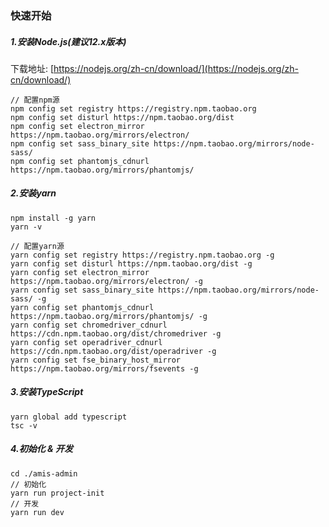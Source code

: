### 快速开始

##### 1.安装Node.js(建议12.x版本)

下载地址: [https://nodejs.org/zh-cn/download/](https://nodejs.org/zh-cn/download/)

```shell
// 配置npm源
npm config set registry https://registry.npm.taobao.org
npm config set disturl https://npm.taobao.org/dist
npm config set electron_mirror https://npm.taobao.org/mirrors/electron/
npm config set sass_binary_site https://npm.taobao.org/mirrors/node-sass/
npm config set phantomjs_cdnurl https://npm.taobao.org/mirrors/phantomjs/
```

##### 2.安装yarn

```shell
npm install -g yarn
yarn -v
```

```shell
// 配置yarn源
yarn config set registry https://registry.npm.taobao.org -g
yarn config set disturl https://npm.taobao.org/dist -g
yarn config set electron_mirror https://npm.taobao.org/mirrors/electron/ -g
yarn config set sass_binary_site https://npm.taobao.org/mirrors/node-sass/ -g
yarn config set phantomjs_cdnurl https://npm.taobao.org/mirrors/phantomjs/ -g
yarn config set chromedriver_cdnurl https://cdn.npm.taobao.org/dist/chromedriver -g
yarn config set operadriver_cdnurl https://cdn.npm.taobao.org/dist/operadriver -g
yarn config set fse_binary_host_mirror https://npm.taobao.org/mirrors/fsevents -g
```

##### 3.安装TypeScript

```shell
yarn global add typescript
tsc -v
```

##### 4.初始化 & 开发

```shell
cd ./amis-admin
// 初始化
yarn run project-init
// 开发
yarn run dev
```

